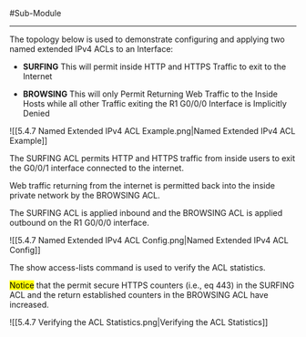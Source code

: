#Sub-Module 

---
The topology below is used to demonstrate configuring and applying two named extended IPv4 ACLs to an Interface:

- **SURFING**
  This will permit inside HTTP and HTTPS Traffic to exit to the Internet

- **BROWSING**
  This will only Permit Returning Web Traffic to the Inside Hosts while all other Traffic exiting the R1 G0/0/0 Interface is Implicitly Denied

![[5.4.7 Named Extended IPv4 ACL Example.png|Named Extended IPv4 ACL Example]]

The SURFING ACL permits HTTP and HTTPS traffic from inside users to exit the G0/0/1 interface connected to the internet. 

Web traffic returning from the internet is permitted back into the inside private network by the BROWSING ACL.

The SURFING ACL is applied inbound and the BROWSING ACL is applied outbound on the R1 G0/0/0 interface.

![[5.4.7 Named Extended IPv4 ACL Config.png|Named Extended IPv4 ACL Config]]

The show access-lists command is used to verify the ACL statistics. 

<mark class="hltr-yellow">Notice</mark> that the permit secure HTTPS counters (i.e., eq 443) in the SURFING ACL and the return established counters in the BROWSING ACL have increased.

![[5.4.7 Verifying the ACL Statistics.png|Verifying the ACL Statistics]]